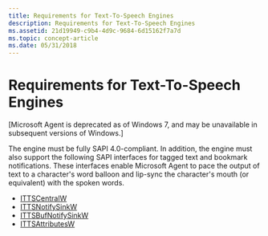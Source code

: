 ```yaml
---
title: Requirements for Text-To-Speech Engines
description: Requirements for Text-To-Speech Engines
ms.assetid: 21d19949-c9b4-4d9c-9684-6d15162f7a7d
ms.topic: concept-article
ms.date: 05/31/2018
---
```


# Requirements for Text-To-Speech Engines

\[Microsoft Agent is deprecated as of Windows 7, and may be unavailable in subsequent versions of Windows.\]

The engine must be fully SAPI 4.0-compliant. In addition, the engine must also support the following SAPI interfaces for tagged text and bookmark notifications. These interfaces enable Microsoft Agent to pace the output of text to a character's word balloon and lip-sync the character's mouth (or equivalent) with the spoken words.

-   [ITTSCentralW](ittscentralw.md)
-   [ITTSNotifySinkW](ittsnotifysinkw.md)
-   [ITTSBufNotifySinkW](ittsbufnotifysinkw.md)
-   [ITTSAttributesW](ittsattributesw.md)

 

 




